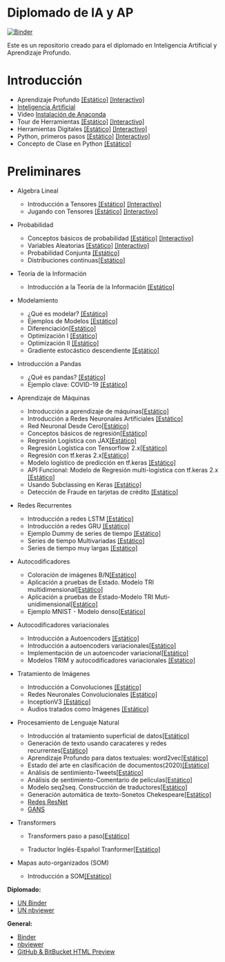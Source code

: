 # Diplomado de IA y AP

[![Binder](https://mybinder.org/badge_logo.svg)](https://mybinder.org/v2/gh/AprendizajeProfundo/Diplomado/master?urlpath=lab)

Este es un repositorio creado para el diplomado en Inteligencia Artificial y Aprendizaje Profundo.

# Introducción

- Aprendizaje Profundo [[Estático]](https://nbviewer.jupyter.org/github/AprendizajeProfundo/Diplomado/blob/master/Temas/Introduccion/Cuadernos/SesionInaguralAP.ipynb)
[[Interactivo]](https://gesis.mybinder.org/binder/v2/gh/AprendizajeProfundo/Diplomado/e86545159845b7c2a955e7360b8cc5d041b39b44?urlpath=lab%2Ftree%2FTemas%2FIntroduccion%2FCuadernos%2FSesionInaguralAP.ipynb)
- [Inteligencia Artificial](https://htmlpreview.github.io/?https://github.com/AprendizajeProfundo/Diplomado/blob/master/Temas/Introduccion/HTML/SesionInauguralIA.html#a055b03d788b)
- Video [Instalación de Anaconda](https://www.youtube.com/watch?v=yKG-bzLZxyI&t)
- Tour de Herramientas [[Estático]](https://nbviewer.jupyter.org/github/AprendizajeProfundo/Diplomado/blob/master/Temas/Introduccion/Cuadernos/Herramientas_Tour.ipynb)
[[Interactivo]]()
- Herramientas Digitales [[Estático]](https://nbviewer.jupyter.org/github/AprendizajeProfundo/Diplomado/blob/master/Temas/Introduccion/Cuadernos/Herramientas_Digitales.ipynb#Contenido)
[[Interactivo]]()
- Python, primeros pasos [[Estático]](https://nbviewer.jupyter.org/github/AprendizajeProfundo/Diplomado/blob/master/Temas/Introduccion/Cuadernos/Intro_Python.ipynb)
[[Interactivo]](https://mybinder.org/v2/gh/AprendizajeProfundo/Modelamiento-Metodos-Numericos/3d47764fafd73fcde3977b351101515fade1058b?urlpath=lab%2Ftree%2FCuadernos%2FIntro_Python.ipynb)
- Concepto de Clase en Python [[Estático]](https://nbviewer.jupyter.org/github/AprendizajeProfundo/Diplomado/blob/master/Temas/Introduccion/Cuadernos/Intro_Clases_Python.ipynb)

# Preliminares

- Algebra Lineal
  - Introducción a Tensores [[Estático]](https://nbviewer.jupyter.org/github/AprendizajeProfundo/Diplomado/blob/master/Temas/Fundamentos/Cuadernos/ten_Intro_Tensores.ipynb)
  [[Interactivo]](https://mybinder.org/v2/gh/AprendizajeProfundo/Diplomado/a188d45232dda49cdcd8e187a6b70de06a280cee?urlpath=lab%2Ftree%2FTemas%2FFundamentos%2FCuadernos%2Ften_Intro_Tensores.ipynb)
  - Jugando con Tensores [[Estático]](https://nbviewer.jupyter.org/github/AprendizajeProfundo/Diplomado/blob/master/Temas/Fundamentos/Cuadernos/ten_Jugando_Tensores_II.ipynb)
  [[Interactivo]](https://mybinder.org/v2/gh/AprendizajeProfundo/Diplomado/a188d45232dda49cdcd8e187a6b70de06a280cee?urlpath=lab%2Ftree%2FTemas%2FFundamentos%2FCuadernos%2Ften_Jugando_Tensores_II.ipynb)
  
- Probabilidad
  - Conceptos básicos de probabilidad [[Estático]](https://nbviewer.jupyter.org/github/AprendizajeProfundo/Diplomado/blob/master/Temas/Fundamentos/Cuadernos/Prob_Conceptos_Basicos.ipynb)
  [[Interactivo]](https://mybinder.org/v2/gh/AprendizajeProfundo/Diplomado/a188d45232dda49cdcd8e187a6b70de06a280cee?urlpath=lab%2Ftree%2FTemas%2FFundamentos%2FCuadernos%2FProb_Conceptos_Basicos.ipynb)
  - Variables Aleatorias [[Estático]](https://nbviewer.jupyter.org/github/AprendizajeProfundo/Diplomado/blob/master/Temas/Fundamentos/Cuadernos/Prob_Variables_Aleatorias.ipynb)
  [[Interactivo]](https://mybinder.org/v2/gh/AprendizajeProfundo/Diplomado/a188d45232dda49cdcd8e187a6b70de06a280cee?urlpath=lab%2Ftree%2FTemas%2FFundamentos%2FCuadernos%2FProb_Variables_Aleatorias.ipynb)
  - Probabilidad Conjunta [[Estático]](https://nbviewer.jupyter.org/github/AprendizajeProfundo/Diplomado/blob/master/Temas/Fundamentos/Cuadernos/Prob_Var_Prob_conjunta.ipynb)
  - Distribuciones continuas[[Estático]](https://nbviewer.jupyter.org/github/AprendizajeProfundo/Diplomado/blob/master/Temas/Fundamentos/Cuadernos/Prob_Distribuciones_continuas.ipynb)

- Teoría de la Información
  - Introducción a la Teoría de la Información [[Estático]](https://nbviewer.jupyter.org/github/AprendizajeProfundo/Diplomado/blob/master/Temas/Fundamentos/Cuadernos/ti_Teoria_Informacion.ipynb)  

 - Modelamiento
   - ¿Qué es modelar? [[Estático]](https://nbviewer.jupyter.org/github/AprendizajeProfundo/Diplomado/blob/master/Temas/Fundamentos/Cuadernos/mod_Ejemplo_Modelamiento.ipynb)
   - Ejemplos de Modelos [[Estático]](https://github.com/AprendizajeProfundo/Diplomado/blob/master/Temas/Fundamentos/Cuadernos/mod_Modelamiento.ipynb)
   - Diferenciación[[Estático]](https://nbviewer.jupyter.org/github/AprendizajeProfundo/Diplomado/blob/master/Temas/Fundamentos/Cuadernos/cal_derivadas.ipynb)
   - Optimización I [[Estático]](https://nbviewer.jupyter.org/github/AprendizajeProfundo/Diplomado/blob/master/Temas/Fundamentos/Cuadernos/Optimization_1.ipynb)
   - Optimización II [[Estático]](https://nbviewer.jupyter.org/github/AprendizajeProfundo/Diplomado/blob/master/Temas/Fundamentos/Cuadernos/Optimization_2.ipynb)
   - Gradiente estocástico descendiente [[Estático]](https://nbviewer.jupyter.org/github/AprendizajeProfundo/Diplomado/blob/master/Temas/Aprendizaje_Maquinas/Cuadernos/am-sdg.ipynb)
 - Introducción a Pandas
   - ¿Qué es pandas? [[Estático]](https://github.com/AprendizajeProfundo/Diplomado/blob/master/Temas/Fundamentos/Cuadernos/pandas_Intro.ipynb)
   - Ejemplo clave: COVID-19 [[Estático]](https://github.com/AprendizajeProfundo/Diplomado/blob/master/Temas/Fundamentos/Cuadernos/pandas_COVID_Limpie_Base_Nacional.ipynb)
   
- Aprendizaje de Máquinas
   - Introducción a aprendizaje de máquinas[[Estático]](https://nbviewer.jupyter.org/github/AprendizajeProfundo/Diplomado/blob/master/Temas/Aprendizaje_Maquinas/Cuadernos/am_intro_aprendizaje_maquinas.ipynb)
   - Introducción a Redes Neuronales Artificiales [[Estático]](https://nbviewer.jupyter.org/github/AprendizajeProfundo/Diplomado/blob/master/Temas/Aprendizaje_Maquinas/Cuadernos/am_Intro_RNA.ipynb)
   - Red Neuronal Desde Cero[[Estático]](https://nbviewer.jupyter.org/github/AprendizajeProfundo/Diplomado/blob/master/Temas/Aprendizaje_Maquinas/Cuadernos/am_Red_De_Cero.ipynb)
  - Conceptos básicos de regresión[[Estático]](https://nbviewer.jupyter.org/github/AprendizajeProfundo/Diplomado/blob/master/Temas/Aprendizaje_Maquinas/Cuadernos/am_intro_regresion.ipynb)
  - Regresión Logística con JAX[[Estático]](https://nbviewer.jupyter.org/github/AprendizajeProfundo/Diplomado/blob/master/Temas/Aprendizaje_Maquinas/Cuadernos/am_Regresion_logistica_JAX.ipynb)
  - Regresión Logística con Tensorflow 2.x[[Estático]](https://nbviewer.jupyter.org/github/AprendizajeProfundo/Diplomado/blob/master/Temas/Aprendizaje_Maquinas/Cuadernos/am_Regresion_Logistica_Tensorflow.ipynb)
  - Regresión con tf.keras 2.x[[Estático]](https://nbviewer.jupyter.org/github/AprendizajeProfundo/Diplomado/blob/master/Temas/Aprendizaje_Maquinas/Cuadernos/am_regresion_Keras.ipynb)
  - Modelo logístico de predicción en tf.keras [[Estático]](https://nbviewer.jupyter.org/github/AprendizajeProfundo/Diplomado/blob/master/Temas/Aprendizaje_Maquinas/Cuadernos/am-logistico-keras-cancer.ipynb)
  - API Funcional: Modelo de Regresión multi-logística con tf.keras 2.x [[Estático]](https://nbviewer.jupyter.org/github/AprendizajeProfundo/Diplomado/blob/master/Temas/Aprendizaje_Maquinas/Cuadernos/am-softmax-keras-iris.ipynb)
  - Usando Subclassing en Keras [[Estático]](https://github.com/AprendizajeProfundo/Diplomado/blob/master/Temas/Aprendizaje_Maquinas/Cuadernos/am-subclassing-iris.ipynb)
  - Detección de Fraude en tarjetas de crédito [[Estático]](https://nbviewer.jupyter.org/github/AprendizajeProfundo/Diplomado/blob/master/Temas/Aprendizaje_Maquinas/Cuadernos/am-fraudes_datos_desbalanceados.ipynb)

- Redes Recurrentes
  - Introducción a redes LSTM [[Estático]](https://nbviewer.jupyter.org/github/AprendizajeProfundo/Diplomado/blob/master/Temas/Redes%20Recurrentes/Cuadernos/rnr_LSTM_Intro.ipynb)
  - Introducción a redes GRU [[Estático]](https://nbviewer.jupyter.org/github/AprendizajeProfundo/Diplomado/blob/master/Temas/Redes%20Recurrentes/Cuadernos/rnr_GRU_Intro.ipynb)
  - Ejemplo Dummy de series de tiempo [[Estático]](https://nbviewer.jupyter.org/github/AprendizajeProfundo/Diplomado/blob/master/Temas/Redes%20Recurrentes/Cuadernos/rnr_Times_series_Intro.ipynb)
  - Series de tiempo  Multivariadas [[Estático]](https://nbviewer.jupyter.org/github/AprendizajeProfundo/Diplomado/blob/master/Temas/Redes%20Recurrentes/Cuadernos/rnrTimes_series_Multivariate.ipynb)
  - Series de tiempo  muy largas [[Estático]](https://nbviewer.jupyter.org/github/AprendizajeProfundo/Diplomado/blob/master/Temas/Redes%20Recurrentes/Cuadernos/rnr_Long_Time_series.ipynb)

- Autocodificadores
  - Coloración de imágenes B/N[[Estático]](https://github.com/AprendizajeProfundo/Diplomado/blob/master/Temas/Auto-encoders/Cuadernos/ae_Autoencoder_Colorizing.ipynb)
  - Aplicación a pruebas de Estado. Modelo TRI multidimensional[[Estático]](https://github.com/AprendizajeProfundo/Diplomado/blob/master/Temas/Auto-encoders/Cuadernos/ae_Autoencoder_Exam.ipynb)  
  - Aplicación a pruebas de Estado-Modelo TRI Muti-unidimensional[[Estático]](https://nbviewer.jupyter.org/github/AprendizajeProfundo/Diplomado/blob/master/Temas/Auto-encoders/Cuadernos/ae_Autoencoder_Exam-multi_uni.ipynb)
  - Ejemplo MNIST - Modelo denso[[Estático]](https://nbviewer.jupyter.org/github/AprendizajeProfundo/Diplomado/blob/master/Temas/Auto-encoders/Cuadernos/ae_Example_Dense_mnist.ipynb)

- Autocodificadores variacionales
  - Introducción a Autoencoders [[Estático]](https://nbviewer.jupyter.org/github/AprendizajeProfundo/Diplomado/blob/master/Temas/Autoencoders-Variacionales/Cuadernos/AE_Example_Dense_mnist.ipynb)
  - Introducción a autoencoders variacionales[[Estático]](https://github.com/AprendizajeProfundo/Diplomado/blob/master/Temas/Autoencoders-Variacionales/Cuadernos/VAE_Introduction.ipynb)
  - Implementación  de un autoencoder variacional[[Estático]](https://github.com/AprendizajeProfundo/Diplomado/blob/master/Temas/Autoencoders-Variacionales/Cuadernos/VAE_Example_Dense_mnist.ipynb) 
  - Modelos TRIM y autocodificadores variacionales [[Estático]](https://nbviewer.jupyter.org/github/AprendizajeProfundo/Diplomado/blob/master/Temas/Autoencoders-Variacionales/Cuadernos/VAI_Introduction-TRI.ipynb)
  
- Tratamiento de Imágenes
  - Introducción a Convoluciones [[Estático]](https://nbviewer.jupyter.org/github/AprendizajeProfundo/Diplomado/blob/master/Temas/Tratamiento_de_Imagenes/Cuadernos/ti_convoluciones.ipynb)
  - Redes Neuronales Convolucionales [[Estático]](https://nbviewer.jupyter.org/github/AprendizajeProfundo/Diplomado/blob/master/Temas/Tratamiento_de_Imagenes/Cuadernos/ti_cnn.ipynb)
  - InceptionV3 [[Estático]](https://nbviewer.jupyter.org/github/AprendizajeProfundo/Diplomado/blob/master/Temas/Tratamiento_de_Imagenes/Cuadernos/ti_transfer_learning.ipynb)
  - Audios tratados como Imágenes [[Estático]](https://nbviewer.jupyter.org/github/AprendizajeProfundo/Diplomado/blob/master/Temas/Tratamiento_de_Imagenes/Cuadernos/ti_Audio.ipynb)

- Procesamiento de Lenguaje Natural
  - Introducción al tratamiento superficial de datos[[Estático]](https://nbviewer.jupyter.org/github/AprendizajeProfundo/Diplomado/blob/master/Temas/PLN/Cuadernos/nlp_Introduccion.ipynb)
  - Generación de texto usando caracateres y redes recurrentes[[Estático]](https://nbviewer.jupyter.org/github/AprendizajeProfundo/Diplomado/blob/master/Temas/PLN/Cuadernos/nlp_Char_generator_RNN.ipynb)
  - Aprendizaje Profundo para datos textuales: word2vec[[Estático]](https://nbviewer.jupyter.org/github/AprendizajeProfundo/Diplomado/blob/master/Temas/PLN/Cuadernos/nlp_word2vec.ipynb)
  - Estado del arte en clasificación de documentos(2020)[[Estático]](https://nbviewer.jupyter.org/github/AprendizajeProfundo/Diplomado/blob/master/Temas/PLN/Cuadernos/nlp_Clustering_docs.ipynb)
  - Análisis de sentimiento-Tweets[[Estático]](https://nbviewer.jupyter.org/github/AprendizajeProfundo/Diplomado/blob/master/Temas/PLN/Cuadernos/nlp_Sentiment%20Analysis.ipynb)
  - Análisis de sentimiento-Comentario de películas[[Estático]](https://nbviewer.jupyter.org/github/AprendizajeProfundo/Diplomado/blob/master/Temas/PLN/Cuadernos/nlp_IBDM_Reviews.ipynb)
  - Modelo seq2seq. Construcción de traductores[[Estático]](https://nbviewer.jupyter.org/github/AprendizajeProfundo/Diplomado/blob/master/Temas/PLN/Cuadernos/nlp_seq2seq_traductor.ipynb)
  - Generación automática de texto-Sonetos Chekespeare[[Estático]](https://nbviewer.jupyter.org/github/AprendizajeProfundo/Diplomado/blob/master/Temas/PLN/Cuadernos/nlp_Shakespeare.ipynb)
  - [Redes ResNet](https://nbviewer.jupyter.org/github/AprendizajeProfundo/Ciencia-de-Datos/blob/f871b4cc0b925431fd772026561ab6550652a3f5/Cuadernos/ResNet.ipynb)
  - [GANS](https://nbviewer.jupyter.org/github/AprendizajeProfundo/Ciencia-de-Datos/blob/f871b4cc0b925431fd772026561ab6550652a3f5/Cuadernos/GAN.ipynb)
- Transformers
  - Transformers paso a paso[[Estático]](https://github.com/AprendizajeProfundo/Diplomado/blob/master/Temas/Transformers/Cuadernos/trTransformers_paso_a_paso.ipynb)
  
  - Traductor Inglés-Español Tranformer[[Estático]](https://github.com/AprendizajeProfundo/Diplomado/blob/master/Temas/Transformers/Cuadernos/tr_machine-translation-transformers.ipynb)

- Mapas auto-organizados (SOM)
  - Introducción a SOM[[Estático]](https://nbviewer.jupyter.org/github/AprendizajeProfundo/Diplomado/blob/master/Temas/MapasAutoOrganizados/Cuadernos/som_Introduccion.ipynb)

**Diplomado:**

* [UN Binder](https://mybinder.org/v2/gh/AprendizajeProfundo/Diplomado/master)
* [UN nbviewer](https://nbviewer.jupyter.org/github/AprendizajeProfundo/Diplomado/tree/master/)

**General:**

* [Binder](https://mybinder.org/)
* [nbviewer](https://nbviewer.jupyter.org/)
* [GitHub & BitBucket HTML Preview](https://htmlpreview.github.io/)

